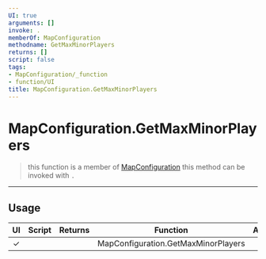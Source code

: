 ```yaml
---
UI: true
arguments: []
invoke: .
memberOf: MapConfiguration
methodname: GetMaxMinorPlayers
returns: []
script: false
tags:
- MapConfiguration/_function
- function/UI
title: MapConfiguration.GetMaxMinorPlayers
---
```

# MapConfiguration.GetMaxMinorPlayers
> this function is a member of [MapConfiguration](civ-6/lua/MapConfiguration.md)
> this method can be invoked with `.`
-----
## Usage
|  UI | Script | Returns | Function | Arguments |
|:---:|:------:|-------:|:--------:|:---------|
|✓| ||MapConfiguration.GetMaxMinorPlayers||
